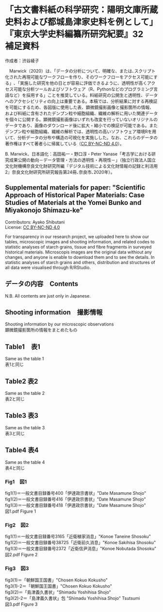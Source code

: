 # **「古文書料紙の科学研究：陽明文庫所蔵史料および都城島津家史料を例として」『東京大学史料編纂所研究紀要』32　補足資料**

作成者：渋谷綾子  

　Marwick（2020）は、「データの分析について、明確な、または､スクリプト化された再現可能なワークフローを作り、そのワークフローをアクセス可能にする」､「実施した研究を他の日とが容易に評価できるように、透明性が高くアクセス可能な分析ツールおよびソフトウェア（R、Pythonなどのプログラミング言語など）を採用する」ことを推奨している。料紙研究の公開生と透明性、データへのアクセシビリティの向上は重要である。本稿では、分析結果に対する再検証を可能にするため、各図版に使用した表、顕微鏡撮影画像と撮影箇所の情報、および料紙に含有されたデンプン粒や細胞組織、繊維の解析に用いた関連データを個々に公開する。顕微鏡撮影画像はいずれも改変を行っていないオリジナルのデータであり、画像のダウンロード後に拡大・縮小での検証が可能である。またデンプン粒や細胞組織、繊維の解析では、透明性の高いソフトウェア環境Rを用いて、分析データの分布や構造の可視化を実施しした。なお、これらのデータの著作権はすべて著者らに帰属している（[CC BY-NC-ND 4.0](https://creativecommons.org/licenses/by-nc-nd/4.0/deed.ja)）。  

B. Marwick、日本語化：高田祐一・野口淳・Peter Yanase「考古学における研究成果公開の動向－データ管理・方法の透明性・再現性－」（独立行政法人国立文化財機構奈良文化財研究所編『デジタル技術による文化財情報の記録と利活用2』奈良文化財研究所研究報告第24冊､奈良市､2020年）。  
</p>

## **Supplemental materials for paper: "Scientific Approach of Historical Paper Materials: Case Studies of Materials at the Yomei Bunko and Miyakonojo Shimazu-ke"**

Contributors: Ayako Shibutani  
License: [CC BY-NC-ND 4.0](https://creativecommons.org/licenses/by-nc-nd/4.0/deed.en)  

For transparency in our research project, we uploaded here to show our tables, microscopic images and shooting information, and related codes to statistic analyses of starch grains, tissue and fibre fragments in surveyed historical materials. Microscopis images are the original data withiout any changes, and anyone is enable to download them and to see the details. In statistic analyses of starch grains and others, distribution and structures of all data were visualised through R/RStudio.  
</p>
</p>

## データの内容　Contents  

N.B. All contents are just only in Japanese.

## Shooting information　撮影情報  

Shooting information by our microscopic observations  
顕微鏡撮影箇所の情報をまとめたもの  

## Table1　表1

Same as the table 1  
表1と同じ

## Table2  表2

Same as the table 2  
表2と同じ  

## Table3  表3

Same as the table 3  
表3と同じ  

## Table4  表4

Same as the table 4  
表4と同じ  

### Fig1　図1  

fig1(1)＝一般文書目録番号400「伊達政宗書状」"Date Masamune Shojo"  
fig1(2)＝一般文書目録番号416「伊達政宗書状」"Date Masamune Shojo"  
fig1(3)＝一般文書目録番号418「伊達政宗書状」"Date Masamune Shojo"  
図1.pdf  Figure 1  

### Fig2　図2  

fig1(1)＝一般文書目録番号3165「近衛稙家消息」"Konoe Taneine Shosoku"  
fig1(2)＝一般文書目録番号38725「近衛前久消息」"Konoe Sakihisa Shosoku"  
fig1(3)＝一般文書目録番号2372「近衛信尹消息」"Konoe Nobutada Shosoku"  
図2.pdf  Figure 2 

### Fig3　図3  

fig3(1)＝「朝鮮国王国書」"Chosen Kokuo Kokusho"  
fig3(1)-2＝「朝鮮国王国書」"Chosen Kokuo Kokusho"  
fig3(2)＝「島津義久書状」"Shimadu Yoshihisa Shojo"  
fig3(2)-2＝「島津義久書状」包 "Shimadu Yoshihisa Shojo" Tsutsumi  
図3.pdf  Figure 3  
